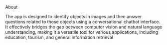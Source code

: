 About

The app is designed to identify objects in images and then answer questions related to those objects using a conversational chatbot interface. It effectively bridges the gap between computer vision and natural language understanding, making it a versatile tool for various applications, including education, tourism, and general information retrieval
